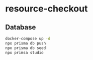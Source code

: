 # resource-checkout

## Database

```bash
docker-compose up -d
npx prisma db push
npx prisma db seed
npx primsa studio
```
